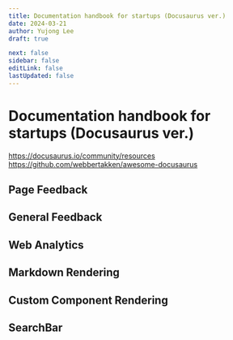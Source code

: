 ```yaml
---
title: Documentation handbook for startups (Docusaurus ver.)
date: 2024-03-21
author: Yujong Lee
draft: true

next: false
sidebar: false
editLink: false
lastUpdated: false
---
```


# Documentation handbook for startups (Docusaurus ver.)

https://docusaurus.io/community/resources
https://github.com/webbertakken/awesome-docusaurus

## Page Feedback

## General Feedback

## Web Analytics

## Markdown Rendering

## Custom Component Rendering

## SearchBar
